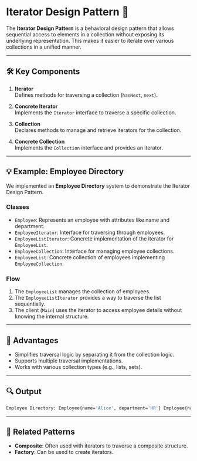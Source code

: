 # Iterator Design Pattern 🚀

The **Iterator Design Pattern** is a behavioral design pattern that allows sequential access to elements in a collection without exposing its underlying representation. This makes it easier to iterate over various collections in a unified manner.

---

## 🛠️ Key Components

1. **Iterator**  
   Defines methods for traversing a collection (`hasNext`, `next`).  

2. **Concrete Iterator**  
   Implements the `Iterator` interface to traverse a specific collection.  

3. **Collection**  
   Declares methods to manage and retrieve iterators for the collection.  

4. **Concrete Collection**  
   Implements the `Collection` interface and provides an iterator.

---

## 💡 Example: Employee Directory

We implemented an **Employee Directory** system to demonstrate the Iterator Design Pattern.

### **Classes**

- `Employee`: Represents an employee with attributes like name and department.
- `EmployeeIterator`: Interface for traversing through employees.
- `EmployeeListIterator`: Concrete implementation of the iterator for `EmployeeList`.
- `EmployeeCollection`: Interface for managing employee collections.
- `EmployeeList`: Concrete collection of employees implementing `EmployeeCollection`.

### **Flow**

1. The `EmployeeList` manages the collection of employees.
2. The `EmployeeListIterator` provides a way to traverse the list sequentially.
3. The client (`Main`) uses the iterator to access employee details without knowing the internal structure.

---

## 🔑 Advantages

- Simplifies traversal logic by separating it from the collection logic.
- Supports multiple traversal implementations.
- Works with various collection types (e.g., lists, sets).

---

## 🔍 Output
```bash
Employee Directory: Employee{name='Alice', department='HR'} Employee{name='Bob', department='IT'} Employee{name='Charlie', department='Finance'}
```
---

## 🔗 Related Patterns

- **Composite**: Often used with iterators to traverse a composite structure.  
- **Factory**: Can be used to create iterators.

